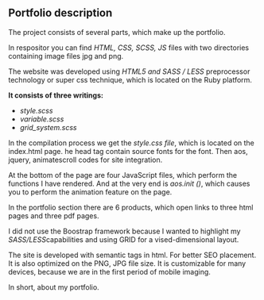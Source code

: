 <h2>Portfolio description</h2>

The project consists of several parts,
which make up the portfolio.

In respositor you can find <em>HTML, CSS, SCSS, JS</em> files
with two directories containing image files jpg and png.

The website was developed using <em>HTML5 and SASS / LESS</em> preprocessor technology
or super css technique, which is located on the Ruby platform.
 
 <strong>It consists of three writings:</strong>
- <em>style.scss</em>
- <em>variable.scss</em>
- <em>grid_system.scss</em>

In the compilation process we get the <em>style.css file</em>,
which is located on the index.html page.
he head tag contain source fonts for the font.
Then aos, jquery, animatescroll codes for site integration.

At the bottom of the page are four JavaScript files,
which perform the functions I have rendered.
And at the very end is <em>aos.init ()</em>,
which causes you to perform the animation feature on the page.

In the portfolio section there are 6 products,
which open links to three html pages and three pdf pages.

I did not use the Boostrap framework because I wanted to highlight my <em>SASS/LESS</em>capabilities
and using GRID for a vised-dimensional layout.

The site is developed with semantic tags in html.
For better SEO placement. It is also optimized on the PNG, JPG file size.
It is customizable for many devices,
because we are in the first period of mobile imaging.

In short, about my portfolio.

